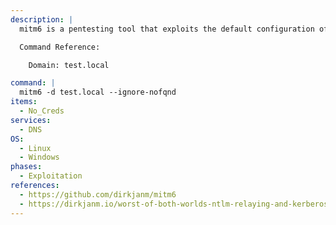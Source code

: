 ```yaml
---
description: |
  mitm6 is a pentesting tool that exploits the default configuration of Windows to take over the default DNS server. It does this by replying to DHCPv6 messages, providing victims with a link-local IPv6 address and setting the attackers host as default DNS server. The following command will respond to DHCPv6 messages and set the DNS server to the attack host IP. Leverage this command with ntlmrelayx.py to capture the WPAD configuration requests. 

  Command Reference:

  	Domain: test.local

command: |
  mitm6 -d test.local --ignore-nofqnd
items:
  - No_Creds
services:
  - DNS
OS:
  - Linux
  - Windows
phases:
  - Exploitation
references:
  - https://github.com/dirkjanm/mitm6
  - https://dirkjanm.io/worst-of-both-worlds-ntlm-relaying-and-kerberos-delegation/
---
```

